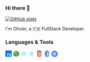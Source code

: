 ### Hi there 👋

[![GitHub stats](https://github-readme-stats.vercel.app/api?username=mgcrea)](https://github.com/anuraghazra/github-readme-stats)

<!-- [![Top Langs](https://github-readme-stats.vercel.app/api/top-langs/?username=mgcrea&layout=compact)](https://github.com/anuraghazra/github-readme-stats) -->

I'm Olivier, a 🇫🇷 FullStack Developer.

### Languages & Tools
<code><a href="https://github.com/search?l=TypeScript&o=desc&q=user%3Amgcrea&s=updated&type=Repositories"><img height="20" src="https://raw.githubusercontent.com/github/explore/01ea2a586e5da744792d0ccfce2f68b861f29301/topics/typescript/typescript.png"></a></code>
<code><a href="https://github.com/search?o=desc&q=user%3Amgcrea+node&s=updated&type=Repositories"><img height="20" src="https://raw.githubusercontent.com/github/explore/01ea2a586e5da744792d0ccfce2f68b861f29301/topics/nodejs/nodejs.png"></a></code>
<code><a href="https://github.com/search?o=desc&q=user%3Amgcrea+react&s=updated&type=Repositories"><img height="20" src="https://raw.githubusercontent.com/github/explore/01ea2a586e5da744792d0ccfce2f68b861f29301/topics/react/react.png"></a></code>
<code><a href="https://github.com/search?o=desc&q=user%3Amgcrea+react-native&s=updated&type=Repositories"><img height="20" src="https://raw.githubusercontent.com/github/explore/01ea2a586e5da744792d0ccfce2f68b861f29301/topics/react-native/react-native.png"></a></code>
<code><img height="20" src="https://raw.githubusercontent.com/github/explore/01ea2a586e5da744792d0ccfce2f68b861f29301/topics/html/html.png"></code>
<code><img height="20" src="https://raw.githubusercontent.com/github/explore/01ea2a586e5da744792d0ccfce2f68b861f29301/topics/css/css.png"></code>
<code><img height="20" src="https://raw.githubusercontent.com/github/explore/01ea2a586e5da744792d0ccfce2f68b861f29301/topics/kubernetes/kubernetes.png"></code>

<!--Here are some ideas to get you started:

- 🔭 I’m currently working on ...
- 🌱 I’m currently learning ...
- 👯 I’m looking to collaborate on ...
- 🤔 I’m looking for help with ...
- 💬 Ask me about ...
- 📫 How to reach me: ...
- 😄 Pronouns: ...
- ⚡ Fun fact: ...
-->
